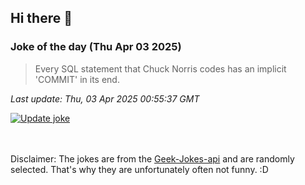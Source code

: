 ## Hi there 👋

### Joke of the day (Thu Apr 03 2025)
<!-- joke -->
>Every SQL statement that Chuck Norris codes has an implicit 'COMMIT' in its end.
<!-- /joke -->

*Last update: Thu, 03 Apr 2025 00:55:37 GMT*

[![Update joke](https://github.com/nclskfm/nclskfm/actions/workflows/joke.yml/badge.svg)](https://github.com/nclskfm/nclskfm/actions/workflows/joke.yml)

<br><br>
Disclaimer: The jokes are from the [Geek-Jokes-api](https://github.com/sameerkumar18/geek-joke-api) and are randomly selected. That's why they are unfortunately often not funny. :D
